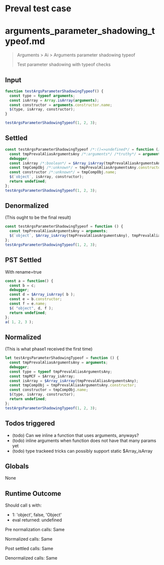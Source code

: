 # Preval test case

# arguments_parameter_shadowing_typeof.md

> Arguments > Ai > Arguments parameter shadowing typeof
>
> Test parameter shadowing with typeof checks

## Input

`````js filename=intro
function testArgsParameterShadowingTypeof() {
  const type = typeof arguments;
  const isArray = Array.isArray(arguments);
  const constructor = arguments.constructor.name;
  $(type, isArray, constructor);
}

testArgsParameterShadowingTypeof(1, 2, 3);
`````


## Settled


`````js filename=intro
const testArgsParameterShadowingTypeof /*:()=>undefined*/ = function (/*uses arguments*/) {
  const tmpPrevalAliasArgumentsAny /*:arguments*/ /*truthy*/ = arguments;
  debugger;
  const isArray /*:boolean*/ = $Array_isArray(tmpPrevalAliasArgumentsAny);
  const tmpCompObj /*:unknown*/ = tmpPrevalAliasArgumentsAny.constructor;
  const constructor /*:unknown*/ = tmpCompObj.name;
  $(`object`, isArray, constructor);
  return undefined;
};
testArgsParameterShadowingTypeof(1, 2, 3);
`````


## Denormalized
(This ought to be the final result)

`````js filename=intro
const testArgsParameterShadowingTypeof = function () {
  const tmpPrevalAliasArgumentsAny = arguments;
  $(`object`, $Array_isArray(tmpPrevalAliasArgumentsAny), tmpPrevalAliasArgumentsAny.constructor.name);
};
testArgsParameterShadowingTypeof(1, 2, 3);
`````


## PST Settled
With rename=true

`````js filename=intro
const a = function() {
  const b = c;
  debugger;
  const d = $Array_isArray( b );
  const e = b.constructor;
  const f = e.name;
  $( "object", d, f );
  return undefined;
};
a( 1, 2, 3 );
`````


## Normalized
(This is what phase1 received the first time)

`````js filename=intro
let testArgsParameterShadowingTypeof = function () {
  const tmpPrevalAliasArgumentsAny = arguments;
  debugger;
  const type = typeof tmpPrevalAliasArgumentsAny;
  const tmpMCF = $Array_isArray;
  const isArray = $Array_isArray(tmpPrevalAliasArgumentsAny);
  const tmpCompObj = tmpPrevalAliasArgumentsAny.constructor;
  const constructor = tmpCompObj.name;
  $(type, isArray, constructor);
  return undefined;
};
testArgsParameterShadowingTypeof(1, 2, 3);
`````


## Todos triggered


- (todo) Can we inline a function that uses arguments, anyways?
- (todo) inline arguments when function does not have that many params yet
- (todo) type trackeed tricks can possibly support static $Array_isArray


## Globals


None


## Runtime Outcome


Should call `$` with:
 - 1: 'object', false, 'Object'
 - eval returned: undefined

Pre normalization calls: Same

Normalized calls: Same

Post settled calls: Same

Denormalized calls: Same
